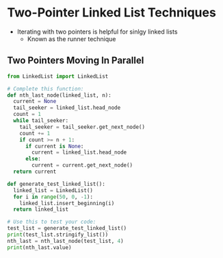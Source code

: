 # Two-Pointer Linked List Techniques

- Iterating with two pointers is helpful for sinlgy linked lists
    - Known as the runner technique

## Two Pointers Moving In Parallel

```python
from LinkedList import LinkedList

# Complete this function:
def nth_last_node(linked_list, n):
  current = None
  tail_seeker = linked_list.head_node
  count = 1
  while tail_seeker:
    tail_seeker = tail_seeker.get_next_node()
    count += 1
    if count >= n + 1:
      if current is None:
        current = linked_list.head_node
      else:
        current = current.get_next_node()
  return current

def generate_test_linked_list():
  linked_list = LinkedList()
  for i in range(50, 0, -1):
    linked_list.insert_beginning(i)
  return linked_list

# Use this to test your code:
test_list = generate_test_linked_list()
print(test_list.stringify_list())
nth_last = nth_last_node(test_list, 4)
print(nth_last.value)
```